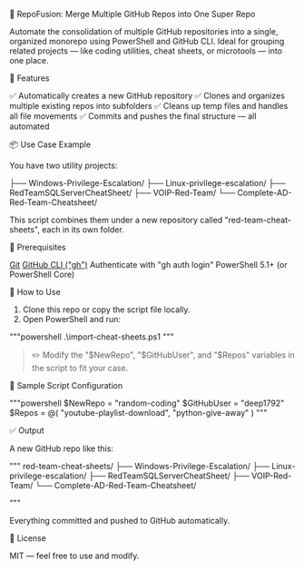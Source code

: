  🔁 RepoFusion: Merge Multiple GitHub Repos into One Super Repo

Automate the consolidation of multiple GitHub repositories into a single, organized monorepo using PowerShell and GitHub CLI. Ideal for grouping related projects — like coding utilities, cheat sheets, or microtools — into one place.

 🚀 Features

 ✅ Automatically creates a new GitHub repository
 ✅ Clones and organizes multiple existing repos into subfolders
 ✅ Cleans up temp files and handles all file movements
 ✅ Commits and pushes the final structure — all automated

 📦 Use Case Example

You have two utility projects:

├── Windows-Privilege-Escalation/
├── Linux-privilege-escalation/
├── RedTeamSQLServerCheatSheet/
├── VOIP-Red-Team/
└── Complete-AD-Red-Team-Cheatsheet/

This script combines them under a new repository called "red-team-cheat-sheets", each in its own folder.

 🧰 Prerequisites

 [Git](https://git-scm.com/)
 [GitHub CLI ("gh")](https://cli.github.com/)
  Authenticate with "gh auth login"
 PowerShell 5.1+ (or PowerShell Core)



 📝 How to Use

1. Clone this repo or copy the script file locally.
2. Open PowerShell and run:

"""powershell
.\import-cheat-sheets.ps1
"""

> ✏️ Modify the "$NewRepo", "$GitHubUser", and "$Repos" variables in the script to fit your case.



 🧪 Sample Script Configuration

"""powershell
$NewRepo = "random-coding"
$GitHubUser = "deep1792"
$Repos = @(
    "youtube-playlist-download",
    "python-give-away"
)
"""

 ✅ Output

A new GitHub repo like this:

"""
red-team-cheat-sheets/
├── Windows-Privilege-Escalation/
├── Linux-privilege-escalation/
├── RedTeamSQLServerCheatSheet/
├── VOIP-Red-Team/
└── Complete-AD-Red-Team-Cheatsheet/

"""

Everything committed and pushed to GitHub automatically.

 🤝 License

MIT — feel free to use and modify.

